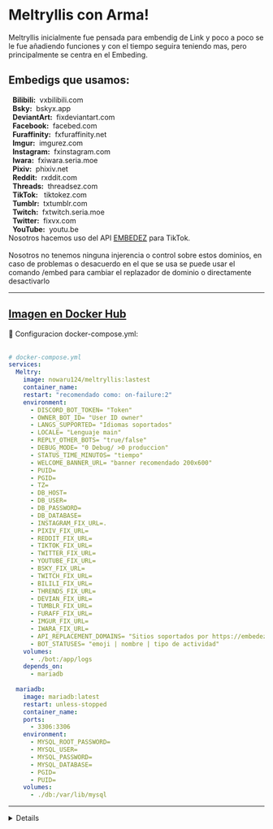 # Meltryllis con Arma!
Meltryllis inicialmente fue pensada para embendig de Link y poco a poco se le fue añadiendo funciones y con el tiempo seguira teniendo mas, pero principalmente se centra en el Embeding. <br>
 ## Embedigs que usamos:<br>
&nbsp; __Bilibili:__ &nbsp;vxbilibili.com<br>
&nbsp; __Bsky:__ &nbsp;bskyx.app<br>
&nbsp; __DeviantArt:__ &nbsp;fixdeviantart.com<br>
&nbsp; __Facebook:__ &nbsp;facebed.com<br>
&nbsp; __Furaffinity:__ &nbsp;fxfuraffinity.net<br>
&nbsp; __Imgur:__ &nbsp;imgurez.com<br>
&nbsp; __Instagram:__ &nbsp;fxinstagram.com<br>
&nbsp; __Iwara:__ &nbsp;fxiwara.seria.moe<br>
&nbsp; __Pixiv:__ &nbsp;phixiv.net<br>
&nbsp; __Reddit:__ &nbsp;rxddit.com<br>
&nbsp; __Threads:__ &nbsp;threadsez.com<br>
&nbsp; __TikTok:__ &nbsp; tiktokez.com<br>
&nbsp; __Tumblr:__ &nbsp;txtumblr.com<br>
&nbsp; __Twitch:__ &nbsp;fxtwitch.seria.moe<br>
&nbsp; __Twitter:__ &nbsp;fixvx.com<br>
&nbsp; __YouTube:__ &nbsp;youtu.be<br>
Nosotros hacemos uso del API [EMBEDEZ](https://embedez.com/) para TikTok. <br><br>
Nosotros no tenemos ninguna injerencia o control sobre estos dominios, en caso de problemas o desacuerdo en el que se usa se puede usar el comando /embed para cambiar el replazador de dominio o directamente desactivarlo


---
## [Imagen en Docker Hub](https://hub.docker.com/r/nowaru124/meltryllis)
<summary>🐳 Configuracion docker-compose.yml:</summary><br>

```yaml
# docker-compose.yml
services:
  Meltry:
    image: nowaru124/meltryllis:lastest
    container_name:    
    restart: "recomendado como: on-failure:2"
    environment:
      - DISCORD_BOT_TOKEN= "Token"
      - OWNER_BOT_ID= "User ID owner"
      - LANGS_SUPPORTED= "Idiomas soportados"
      - LOCALE= "Lenguaje main" 
      - REPLY_OTHER_BOTS= "true/false"
      - DEBUG_MODE= "0 Debug/ >0 produccion"
      - STATUS_TIME_MINUTOS= "tiempo"
      - WELCOME_BANNER_URL= "banner recomendado 200x600"     
      - PUID= 
      - PGID= 
      - TZ=       
      - DB_HOST= 
      - DB_USER=
      - DB_PASSWORD=
      - DB_DATABASE=         
      - INSTAGRAM_FIX_URL=.
      - PIXIV_FIX_URL=
      - REDDIT_FIX_URL=
      - TIKTOK_FIX_URL=
      - TWITTER_FIX_URL=
      - YOUTUBE_FIX_URL=
      - BSKY_FIX_URL=
      - TWITCH_FIX_URL=
      - BILILI_FIX_URL=
      - THRENDS_FIX_URL=
      - DEVIAN_FIX_URL=
      - TUMBLR_FIX_URL=
      - FURAFF_FIX_URL=
      - IMGUR_FIX_URL=
      - IWARA_FIX_URL=
      - API_REPLACEMENT_DOMAINS= "Sitios soportados por https://embedez.com/"
      - BOT_STATUSES= "emoji | nombre | tipo de actividad"      
    volumes:
      - ./bot:/app/logs
    depends_on:
      - mariadb     
  
  mariadb:
    image: mariadb:latest
    restart: unless-stopped
    container_name:
    ports:
      - 3306:3306
    environment:
      - MYSQL_ROOT_PASSWORD=
      - MYSQL_USER=     
      - MYSQL_PASSWORD=
      - MYSQL_DATABASE=
      - PGID=
      - PUID=
    volumes:
      - ./db:/var/lib/mysql
```

---
<details>
🌳 Archivos en el Proyecto:<br><br>

```
Meltryllis con Arma/
├── src/
│   ├── client/
│   │   ├── commands/
│   │   │   ├── embed.ts
│   │   │   ├── hola.ts
│   │   │   ├── owner.ts
│   │   │   ├── replybots.ts
│   │   │   ├── rolemoji.ts
│   │   │   ├── test.ts
│   │   │   ├── welcome.ts
│   │   │   └── work.ts
│   │   ├── events/
│   │   │   ├── rolemojiEvents.ts
│   │   │   └── welcomeEvents.ts
│   │   ├── database.ts
│   │   ├── index.ts
│   │   ├── setStatus.ts
│   │   └── upCommands.ts
│   ├── i18n/
│   │   ├── index.ts
│   │   └── langCmndVal.ts 
│   ├── remplazadores/
│   │   ├── webs/
│   │   │   ├── Bilibili.ts
│   │   │   ├── Bsky.ts
│   │   │   ├── DeviantArt.ts
│   │   │   ├── Facebook.ts
│   │   │   ├── Furaffinity.ts
│   │   │   ├── Imgur.ts
│   │   │   ├── Instagram.ts
│   │   │   ├── Iwara.ts
│   │   │   ├── Pixiv.ts
│   │   │   ├── Reddit.ts
│   │   │   ├── Threads.ts
│   │   │   ├── TikTok.ts
│   │   │   ├── Tumblr.ts
│   │   │   ├── Twitch.ts
│   │   │   ├── Twitter.ts
│   │   │   └── YouTube.ts
│   │   ├── ApiReplacement.ts
│   │   ├── EmbedingConfig.ts   
│   │   ├── index.ts
│   │   └── RuleReplacement.ts
│   ├── environment.ts
│   ├── index.ts
│   └── logging.ts
├── add/
│   ├── /langs/
│   │   └── locales/
│   │       ├── es/
│   │       │   └── *.json
│   │       └── en/
│   │           └── *.json
│   └── /fonts/
│       ├── Bitcount.ttf
│       └── StoryScript-Regular.ttf/
│           └── .env
├── Dockerfile
├── package-lock.json
├── package.json
├── tsconfig.json
└── tsconfig.prod.json
   
 ```
